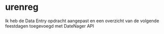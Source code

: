 # urenreg
Ik heb de Data Entry opdracht aangepast en een overzicht van de volgende feestdagen toegevoegd met DateNager API
